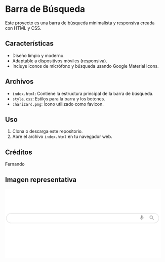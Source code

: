 # Barra de Búsqueda

Este proyecto es una barra de búsqueda minimalista y responsiva creada con HTML y CSS.

## Características

- Diseño limpio y moderno.
- Adaptable a dispositivos móviles (responsiva).
- Incluye iconos de micrófono y búsqueda usando Google Material Icons.

## Archivos

- `index.html`: Contiene la estructura principal de la barra de búsqueda.
- `style.css`: Estilos para la barra y los botones.
- `charizard.png`: Ícono utilizado como favicon.

## Uso

1. Clona o descarga este repositorio.
2. Abre el archivo `index.html` en tu navegador web.

## Créditos

Fernando

## Imagen representativa

![alt text](image.png)